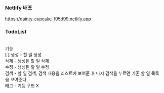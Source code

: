 
### Netlify 배포
https://dainty-cupcake-f95d99.netlify.app

### TodoList
</br>
기능 </br>
[ ] 생성 - 할 일 생성</br>
삭제 - 생성된 할 일 삭제</br>
수정 - 생성된 할 일 수정</br>
검색 - 할 일 검색, 검색 내용을 리스트에 보여준 후 다시 검색을 누르면 기존 할 일 목록을 보여준다 </br>
태그 - 기능 구현 X</br>

